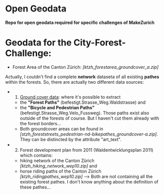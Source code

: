 # Open Geodata
**Repo for open geodata required for specific challenges of MakeZurich**


# Geodata for the **City-Forest-Challenge**:

- Forest Area of the Canton Zürich: *[ktzh_forestarea_groundcover_a.zip]*

Actually, I couldn't find a complete **network** dataseta of all existing **pathes** within the forests. So, there are actually two different data sources:

- 1. [Ground cover data](https://opendata.swiss/de/dataset/amtliche-vermessung-bodenbedeckung-dm01avzh24): where it's possible to extract 
    
    - the **"Forest Paths"** (befestigt.Strasse_Weg.Waldstrasse) and 
    - the **"Bicycle and Pedestrian Paths"** (befestigt.Strasse_Weg.Velo_Fussweg). Those paths exist also outside of the forests of course. But I haven't cut them already with the forest borders...
    - Both groundcover areas can be found in *[stzh_foreststreets_pedestrian-nd-bikepathes_groundcover-a.zip]*. They can be distincted by the attribute "art_text".
    
    
 - 2. Forest development plan from 2011 (Waldentwicklungsplan 2011) which contains:
    - hiking network of the Canton Zürich *[ktzh_hiking_network_wep10.zip]* and
    - horse riding paths of the Canton Zürich *[ktzh_ridingpathes_wep10.zip]*
    --> Both are not containing all the existing forest pathes. I don't know anything about the definition of these pathes...



